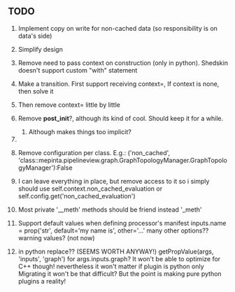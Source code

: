 ## TODO

1. Implement copy on write for non-cached data (so responsibility is on data's side)
1. Simplify design
1. Remove need to pass context on construction (only in python). Shedskin doesn't support custom "with" statement
  1. Make a transition. First support receiving context=, If context is none, then solve it
  1. Then remove context= little by little
1. Remove __post_init__?, although its kind of cool. Should keep it for a while.
    1. Although makes things too implicit?
1. 
1. Remove configuration per class. E.g.: ('non_cached', 'class::mepinta.pipelineview.graph.GraphTopologyManager.GraphTopologyManager'):False
  1. I can leave everything in place, but remove access to it
    so i simply should use self.context.non_cached_evaluation
    or self.config.get('non_cached_evaluation')
1. Most private '__meth' methods should be friend instead '_meth'
1. Support default values when defining processor's manifest
	inputs.name = prop('str', default='my name is', other='...'
	many other options?? warning values? (not now)

1. in python replace?? (SEEMS WORTH ANYWAY!)
	getPropValue(args, 'inputs', 'graph')
	for args.inputs.graph?
	It won't be able to optimize for C++ though!
	nevertheless it won't matter if plugin is python only
	Migrating it won't be that difficult?
	But the point is making pure python plugins a reality!